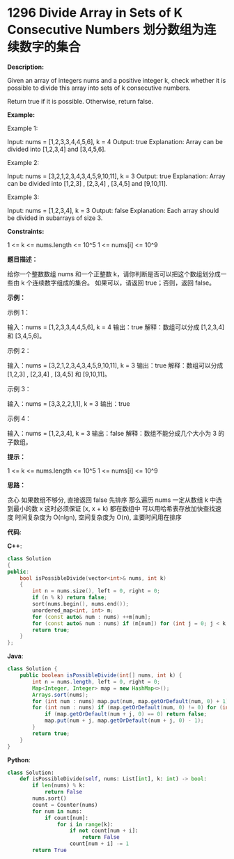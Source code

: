 # 1296 Divide Array in Sets of K Consecutive Numbers 划分数组为连续数字的集合

__Description:__

Given an array of integers nums and a positive integer k, check whether it is possible to divide this array into sets of k consecutive numbers.

Return true if it is possible. Otherwise, return false.

__Example:__

Example 1:

Input: nums = [1,2,3,3,4,4,5,6], k = 4
Output: true
Explanation: Array can be divided into [1,2,3,4] and [3,4,5,6].

Example 2:

Input: nums = [3,2,1,2,3,4,3,4,5,9,10,11], k = 3
Output: true
Explanation: Array can be divided into [1,2,3] , [2,3,4] , [3,4,5] and [9,10,11].

Example 3:

Input: nums = [1,2,3,4], k = 3
Output: false
Explanation: Each array should be divided in subarrays of size 3.

__Constraints:__

1 <= k <= nums.length <= 10^5
1 <= nums[i] <= 10^9

__题目描述：__

给你一个整数数组 nums 和一个正整数 k，请你判断是否可以把这个数组划分成一些由 k 个连续数字组成的集合。
如果可以，请返回 true；否则，返回 false。

__示例：__

示例 1：

输入：nums = [1,2,3,3,4,4,5,6], k = 4
输出：true
解释：数组可以分成 [1,2,3,4] 和 [3,4,5,6]。

示例 2：

输入：nums = [3,2,1,2,3,4,3,4,5,9,10,11], k = 3
输出：true
解释：数组可以分成 [1,2,3] , [2,3,4] , [3,4,5] 和 [9,10,11]。

示例 3：

输入：nums = [3,3,2,2,1,1], k = 3
输出：true

示例 4：

输入：nums = [1,2,3,4], k = 3
输出：false
解释：数组不能分成几个大小为 3 的子数组。

__提示：__

1 <= k <= nums.length <= 10^5
1 <= nums[i] <= 10^9

__思路：__

贪心
如果数组不够分, 直接返回 false
先排序
那么遍历 nums 一定从数组 k 中选到最小的数 x
这时必须保证 [x, x + k) 都在数组中
可以用哈希表存放加快查找速度
时间复杂度为 O(nlgn), 空间复杂度为 O(n), 主要时间用在排序

__代码__:

__C++__:

```C++
class Solution 
{
public:
    bool isPossibleDivide(vector<int>& nums, int k) 
    {
        int n = nums.size(), left = 0, right = 0;
        if (n % k) return false;
        sort(nums.begin(), nums.end());
        unordered_map<int, int> m;
        for (const auto& num : nums) ++m[num];
        for (const auto& num : nums) if (m[num]) for (int j = 0; j < k; j++) if (!m[num + j]--) return false;
        return true;
    }
};
```

__Java__:

```Java
class Solution {
    public boolean isPossibleDivide(int[] nums, int k) {
        int n = nums.length, left = 0, right = 0;
        Map<Integer, Integer> map = new HashMap<>();
        Arrays.sort(nums);
        for (int num : nums) map.put(num, map.getOrDefault(num, 0) + 1);
        for (int num : nums) if (map.getOrDefault(num, 0) != 0) for (int j = 0; j < k; j++) {
            if (map.getOrDefault(num + j, 0) == 0) return false;
            map.put(num + j, map.getOrDefault(num + j, 0) - 1);
        }
        return true;
    }
}
```

__Python__:

```Python
class Solution:
    def isPossibleDivide(self, nums: List[int], k: int) -> bool:
        if len(nums) % k:
            return False
        nums.sort()
        count = Counter(nums)
        for num in nums:
            if count[num]:
                for i in range(k):
                    if not count[num + i]:
                        return False
                    count[num + i] -= 1
        return True
```
